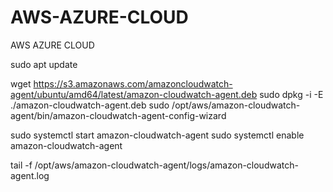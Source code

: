 # AWS-AZURE-CLOUD
AWS AZURE CLOUD 

sudo apt update

wget https://s3.amazonaws.com/amazoncloudwatch-agent/ubuntu/amd64/latest/amazon-cloudwatch-agent.deb
sudo dpkg -i -E ./amazon-cloudwatch-agent.deb
sudo /opt/aws/amazon-cloudwatch-agent/bin/amazon-cloudwatch-agent-config-wizard


sudo systemctl start amazon-cloudwatch-agent
sudo systemctl enable amazon-cloudwatch-agent

tail -f /opt/aws/amazon-cloudwatch-agent/logs/amazon-cloudwatch-agent.log
